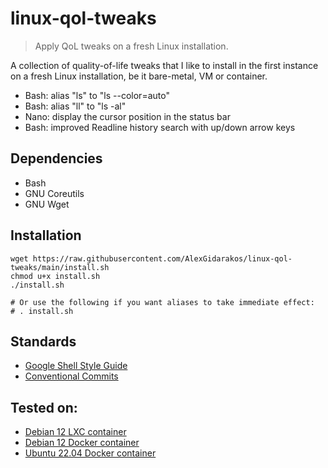 # linux-qol-tweaks
> Apply QoL tweaks on a fresh Linux installation.

A collection of quality-of-life tweaks that I like to install in the first instance on a fresh Linux installation, be it bare-metal, VM or container.

* Bash: alias "ls" to "ls --color=auto"
* Bash: alias "ll" to "ls -al"
* Nano: display the cursor position in the status bar
* Bash: improved Readline history search with up/down arrow keys

## Dependencies
* Bash
* GNU Coreutils
* GNU Wget

## Installation
```
wget https://raw.githubusercontent.com/AlexGidarakos/linux-qol-tweaks/main/install.sh
chmod u+x install.sh
./install.sh

# Or use the following if you want aliases to take immediate effect:
# . install.sh
```

## Standards
* [Google Shell Style Guide](https://google.github.io/styleguide/shellguide.html)
* [Conventional Commits](https://www.conventionalcommits.org)

## Tested on:
* [Debian 12 LXC container](https://images.linuxcontainers.org/images/debian/bookworm/amd64/default/)
* [Debian 12 Docker container](https://gallery.ecr.aws/docker/library/debian)
* [Ubuntu 22.04 Docker container](https://gallery.ecr.aws/docker/library/ubuntu)

